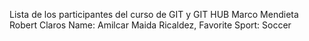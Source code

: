 Lista de los participantes del curso de GIT y GIT HUB
Marco Mendieta
Robert Claros
Name: Amilcar Maida Ricaldez, Favorite Sport: Soccer 



